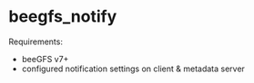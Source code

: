 # beegfs_notify

Requirements:
* beeGFS v7+
* configured notification settings on client & metadata server

